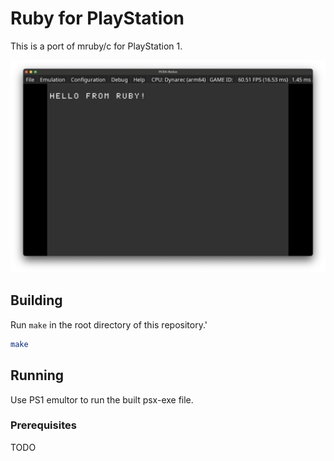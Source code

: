 # Ruby for PlayStation

This is a port of mruby/c for PlayStation 1.

![screenshot](pcsx-redux-ruby.png)

## Building

Run `make` in the root directory of this repository.'

```sh
make
```

## Running

Use PS1 emultor to run the built psx-exe file.

### Prerequisites

TODO
